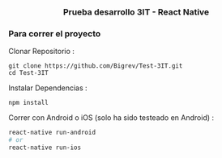<h3 align="center">
	Prueba desarrollo 3IT - React Native
</h3>

### Para correr el proyecto

Clonar Repositorio :

```
git clone https://github.com/Bigrev/Test-3IT.git
cd Test-3IT
```

Instalar Dependencias :

```
npm install
```

Correr con Android o iOS (solo ha sido testeado en Android) :

```bash
react-native run-android
# or
react-native run-ios
```